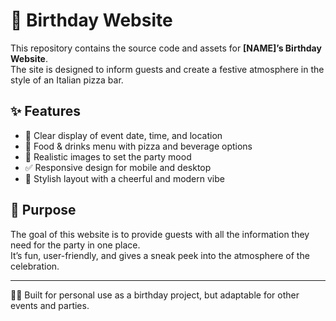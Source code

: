 # 🎉 Birthday Website

This repository contains the source code and assets for **[NAME]’s Birthday Website**.  
The site is designed to inform guests and create a festive atmosphere in the style of an Italian pizza bar.

## ✨ Features
- 📅 Clear display of event date, time, and location  
- 🍕 Food & drinks menu with pizza and beverage options  
- 📸 Realistic images to set the party mood  
- ✅ Responsive design for mobile and desktop  
- 🎨 Stylish layout with a cheerful and modern vibe  

## 🎯 Purpose
The goal of this website is to provide guests with all the information they need for the party in one place.  
It’s fun, user-friendly, and gives a sneak peek into the atmosphere of the celebration.  

---

👨‍💻 Built for personal use as a birthday project, but adaptable for other events and parties.

